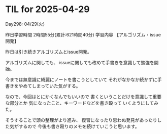 # TIL for 2025-04-29
Day298: 04/29(火)

昨日学習時間 2時間55分(累計:621時間40分)
学習内容 【アルゴリズム・issue開発】

昨日は引き続きアルゴリズムとissue開発。

アルゴリズムに関しても、
issueに関しても改めて手書きを意識して勉強を開始。

今までは無意識に綺麗にノートを書こうとしていて
それがなかなか続かずに手書きをやめてしまっていた気がする。

なので、今回はとにかくなんでもいいので
書くということだけを意識して重要な部分とか
気になったこと、キーワードなどを書き殴って
いくようにしてみた。

そうすることで頭の整理がより進み、
復習になったり思わぬ発見があったりした気がするので
今後も書き殴りのメモを続けていこうと思います。